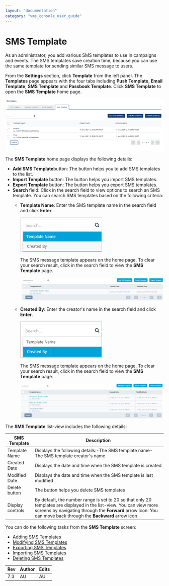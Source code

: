 ```yaml
---
layout: "documentation"
category: "vms_console_user_guide"
---
```

                              


SMS Template
============

As an administrator, you add various SMS templates to use in campaigns and events. The SMS templates save creation time, because you can use the same template for sending similar SMS message to users.

From the **Settings** section, click **Template** from the left panel. The **Templates** page appears with the four tabs including **Push Template**, **Email Template**, **SMS Template** and **Passbook Template**. Click **SMS Template** to open the **SMS Template** home page.

![](../Resources/Images/Settings/Templates/smstemplate/smshomepage_628x214.png)

The **SMS Template** home page displays the following details:

*   **Add SMS Template**button: The button helps you to add SMS templates to the list.
*   **Import Template** button: The button helps you import SMS templates.
*   **Export Template** button: The button helps you export SMS templates.
*   **Search** field: Click in the search field to view options to search an SMS template. You can search SMS templates based on the following criteria:
    *   **Template Name**: Enter the SMS template name in the search field and click **Enter**.
        
        ![](../Resources/Images/Settings/Templates/smstemplate/searchtemplatename.png)
        
        The SMS message template appears on the home page. To clear your search result, click in the search field to view the **SMS Template** page.
        
        ![](../Resources/Images/Settings/Templates/smstemplate/searchbyname_544x90.png)
        
    *   **Created By**: Enter the creator's name in the search field and click **Enter**.
        
        ![](../Resources/Images/Settings/Templates/smstemplate/searchcreatedby.png)
        
        The SMS message template appears on the home page. To clear your search result, click in the search field to view the **SMS Template** page.
        
        ![](../Resources/Images/Settings/Templates/smstemplate/searchbyresult_537x131.png)
        

The **SMS Template** list-view includes the following details:

  
| SMS Template | Description |
| --- | --- |
| Template Name | Displays the following details:-The SMS template name- The SMS template creator's name |
| Created Date | Displays the date and time when the SMS template is created |
| Modified Date | Displays the date and time when the SMS template is last modified |
| Delete button | The button helps you delete SMS templates |
| Display controls | By default, the number range is set to 20 so that only 20 templates are displayed in the list-view. You can view more screens by navigating through the **Forward** arrow icon. You can move back through the **Backward** arrow icon |

  
You can do the following tasks from the **SMS Template** screen:

*   [Adding SMS Templates](Adding_sms_temp.html)
*   [Modifying SMS Templates](Modifying_sms_temp.html)
*   [Exporting SMS Templates](Exporting_sms_temp.html)
*   [Importing SMS Templates](Importing_sms_temp.html)
*   [Deleting SMS Templates](Deleting_sms_temp.html)

  
| Rev | Author | Edits |
| --- | --- | --- |
| 7.3 | AU | AU |
